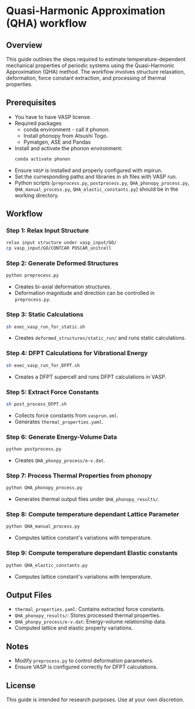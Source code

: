 # Quasi-Harmonic Approximation (QHA) workflow

## Overview
This guide outlines the steps required to estimate temperature-dependent mechanical properties of periodic systems using the Quasi-Harmonic Approximation (QHA) method. The workflow involves structure relaxation, deformation, force constant extraction, and processing of thermal properties.

## Prerequisites
- You have to have VASP license.
- Required packages
  - conda environment - call it phonon.
  - Install phonopy from Atsushi Togo.
  - Pymatgen, ASE and Pandas
- Install and activate the phonon environment:
  ```sh
  conda activate phonon
  ```
- Ensure `VASP` is installed and properly configured with mpirun.
- Set the curresponding paths and libraries in sh files with VASP run.
- Python scripts (`preprocess.py`, `postprocess.py`, `QHA_phonopy_process.py`, `QHA_manual_process.py`, `QHA_elastic_constants.py`) should be in the working directory.

## Workflow

### Step 1: Relax Input Structure
```sh
relax input structure under vasp_input/GO/
cp vasp_input/GO/CONTCAR POSCAR_unitcell
```

### Step 2: Generate Deformed Structures
```sh
python preprocess.py
```
- Creates bi-axial deformation structures.
- Deformation magnitude and direction can be controlled in `preprocess.py`.

### Step 3: Static Calculations
```sh
sh exec_vasp_run_for_static.sh
```
- Creates `deformed_structures/static_run/` and runs static calculations.

### Step 4: DFPT Calculations for Vibrational Energy
```sh
sh exec_vasp_run_for_DFPT.sh
```
- Creates a DFPT supercell and runs DFPT calculations in VASP.

### Step 5: Extract Force Constants
```sh
sh post_process_DFPT.sh
```
- Collects force constants from `vasprun.xml`.
- Generates `thermal_properties.yaml`.

### Step 6: Generate Energy-Volume Data
```sh
python postprocess.py
```
- Creates `QHA_phonpy_process/e-v.dat`.

### Step 7: Process Thermal Properties from phonopy
```sh
python QHA_phonopy_process.py
```
- Generates thermal output files under `QHA_phonopy_results/`.

### Step 8: Compute temperature dependant Lattice Parameter
```sh
python QHA_manual_process.py
```
- Computes lattice constant's variations with temperature.

### Step 9: Compute temperature dependant Elastic constants
```sh
python QHA_elastic_constants.py
```
- Computes lattice constant's variations with temperature.


## Output Files
- `thermal_properties.yaml`: Contains extracted force constants.
- `QHA_phonopy_results/`: Stores processed thermal properties.
- `QHA_phonpy_process/e-v.dat`: Energy-volume relationship data.
- Computed lattice and elastic property variations.

## Notes
- Modify `preprocess.py` to control deformation parameters.
- Ensure VASP is configured correctly for DFPT calculations.

## License
This guide is intended for research purposes. Use at your own discretion.
